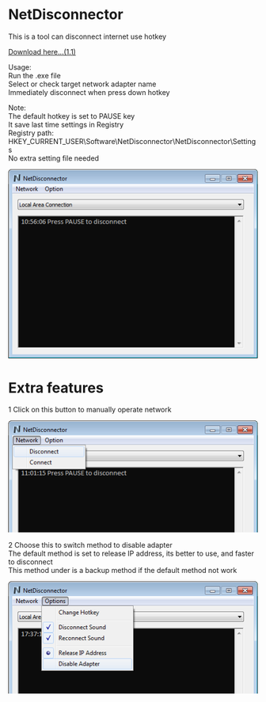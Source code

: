 # NetDisconnector

This is a tool can disconnect internet use hotkey  

[Download here...(1.1)](https://github.com/Barracuda10/NetDisconnector/releases/download/1.1/NetDisconnector.exe)

Usage:  
Run the .exe file  
Select or check target network adapter name  
Immediately disconnect when press down hotkey  

Note:  
The default hotkey is set to PAUSE key  
It save last time settings in Registry  
Registry path: HKEY_CURRENT_USER\Software\NetDisconnector\NetDisconnector\Settings  
No extra setting file needed  

![img](https://raw.githubusercontent.com/Barracuda10/others/master/NetDisconnector/netdisconnector_main.png?token=AHWAOFFFNR4TIK4XGH3ESJK6EESXA)



# Extra features

1 Click on this button to manually operate network  

![img](https://raw.githubusercontent.com/Barracuda10/others/master/NetDisconnector/netdisconnector_manul.png)


  
  
2 Choose this to switch method to disable adapter    
The default method is set to release IP address, its better to use, and faster to disconnect  
This method under is a backup method if the default method not work  

![img](https://raw.githubusercontent.com/Barracuda10/others/master/NetDisconnector/netdisconnector_method.png)
